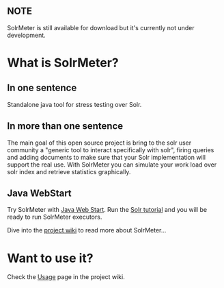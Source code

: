 ## NOTE ##
SolrMeter is still available for download but it's currently not under development.

# What is SolrMeter? #
## In one sentence ##
Standalone java tool for stress testing over Solr.

## In more than one sentence ##
The main goal of this open source project is bring to the solr user community a "generic tool to interact specifically with solr", firing queries and adding documents to make sure that your Solr implementation will support the real use.
With SolrMeter you can simulate your work load over solr index and retrieve statistics graphically.

## Java WebStart ##
Try SolrMeter with [Java Web Start](https://plugtree-org.ci.cloudbees.com/job/solrmeter/ws/releases/solrmeter.jnlp). Run the [Solr tutorial](http://lucene.apache.org/solr/tutorial.html) and you will be ready to run SolrMeter executors.

Dive into the [project wiki](http://code.google.com/p/solrmeter/wiki/about) to read more about SolrMeter...

# Want to use it? #
Check the [Usage](Usage.md) page in the project wiki.
